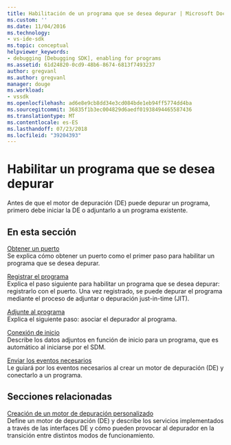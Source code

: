 ```yaml
---
title: Habilitación de un programa que se desea depurar | Microsoft Docs
ms.custom: ''
ms.date: 11/04/2016
ms.technology:
- vs-ide-sdk
ms.topic: conceptual
helpviewer_keywords:
- debugging [Debugging SDK], enabling for programs
ms.assetid: 61d24820-0cd9-48b6-8674-6813f7493237
author: gregvanl
ms.author: gregvanl
manager: douge
ms.workload:
- vssdk
ms.openlocfilehash: ad6e8e9cb8dd34e3cd084bde1eb94ff5774dd4ba
ms.sourcegitcommit: 36835f1b3ec004829d6aedf01938494465587436
ms.translationtype: MT
ms.contentlocale: es-ES
ms.lasthandoff: 07/23/2018
ms.locfileid: "39204393"
---
```

# <a name="enable-a-program-to-be-debugged"></a>Habilitar un programa que se desea depurar
Antes de que el motor de depuración (DE) puede depurar un programa, primero debe iniciar la DE o adjuntarlo a un programa existente.  
  
## <a name="in-this-section"></a>En esta sección  
 [Obtener un puerto](../../extensibility/debugger/getting-a-port.md)  
 Se explica cómo obtener un puerto como el primer paso para habilitar un programa que se desea depurar.  
  
 [Registrar el programa](../../extensibility/debugger/registering-the-program.md)  
 Explica el paso siguiente para habilitar un programa que se desea depurar: registrarlo con el puerto. Una vez registrado, se puede depurar el programa mediante el proceso de adjuntar o depuración just-in-time (JIT).  
  
 [Adjunte al programa](../../extensibility/debugger/attaching-to-the-program.md)  
 Explica el siguiente paso: asociar el depurador al programa.  
  
 [Conexión de inicio](../../extensibility/debugger/launch-based-attachment.md)  
 Describe los datos adjuntos en función de inicio para un programa, que es automático al iniciarse por el SDM.  
  
 [Enviar los eventos necesarios](../../extensibility/debugger/sending-the-required-events.md)  
 Le guiará por los eventos necesarios al crear un motor de depuración (DE) y conectarlo a un programa.  
  
## <a name="related-sections"></a>Secciones relacionadas  
 [Creación de un motor de depuración personalizado](../../extensibility/debugger/creating-a-custom-debug-engine.md)  
 Define un motor de depuración (DE) y describe los servicios implementados a través de las interfaces DE y cómo pueden provocar al depurador en la transición entre distintos modos de funcionamiento.